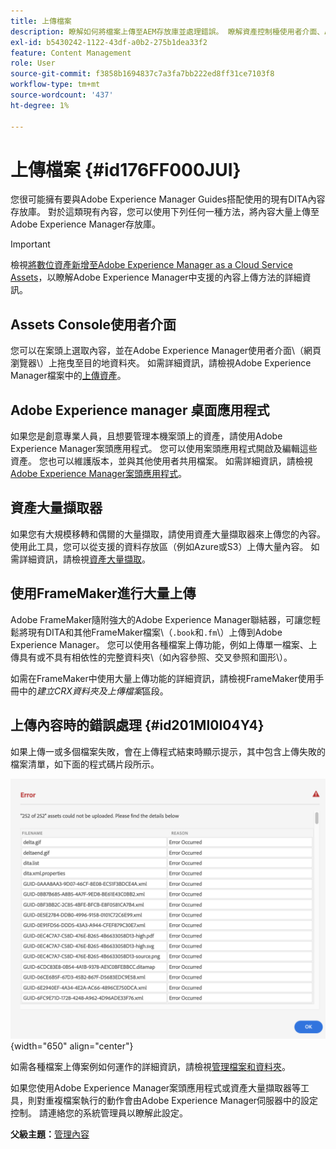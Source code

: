 ```yaml
---
title: 上傳檔案
description: 瞭解如何將檔案上傳至AEM存放庫並處理錯誤。 瞭解資產控制檯使用者介面、AEM案頭應用程式、資產大量擷取器，以及使用FrameMaker進行大量上傳。
exl-id: b5430242-1122-43df-a0b2-275b1dea33f2
feature: Content Management
role: User
source-git-commit: f3858b1694837c7a3fa7bb222ed8ff31ce7103f8
workflow-type: tm+mt
source-wordcount: '437'
ht-degree: 1%

---
```


# 上傳檔案 {#id176FF000JUI}

您很可能擁有要與Adobe Experience Manager Guides搭配使用的現有DITA內容存放庫。 對於這類現有內容，您可以使用下列任何一種方法，將內容大量上傳至Adobe Experience Manager存放庫。

>[!IMPORTANT]
>
> 檢視[將數位資產新增至Adobe Experience Manager as a Cloud Service Assets](https://experienceleague.adobe.com/docs/experience-manager-cloud-service/assets/manage/add-assets.html)，以瞭解Adobe Experience Manager中支援的內容上傳方法的詳細資訊。

## Assets Console使用者介面

您可以在案頭上選取內容，並在Adobe Experience Manager使用者介面\（網頁瀏覽器\）上拖曳至目的地資料夾。 如需詳細資訊，請檢視Adobe Experience Manager檔案中的[上傳資產](https://experienceleague.adobe.com/docs/experience-manager-cloud-service/assets/manage/add-assets.html#upload-assets)。

## Adobe Experience manager 桌面應用程式

如果您是創意專業人員，且想要管理本機案頭上的資產，請使用Adobe Experience Manager案頭應用程式。 您可以使用案頭應用程式開啟及編輯這些資產。 您也可以維護版本，並與其他使用者共用檔案。 如需詳細資訊，請檢視[Adobe Experience Manager案頭應用程式](https://experienceleague.adobe.com/docs/experience-manager-desktop-app/using/using.html)。

## 資產大量擷取器

如果您有大規模移轉和偶爾的大量擷取，請使用資產大量擷取器來上傳您的內容。 使用此工具，您可以從支援的資料存放區（例如Azure或S3）上傳大量內容。 如需詳細資訊，請檢視[資產大量擷取](https://experienceleague.adobe.com/docs/experience-manager-cloud-service/assets/manage/add-assets.html?lang=en#asset-bulk-ingestor)。

## 使用FrameMaker進行大量上傳

Adobe FrameMaker隨附強大的Adobe Experience Manager聯結器，可讓您輕鬆將現有DITA和其他FrameMaker檔案\（`.book`和`.fm`\）上傳到Adobe Experience Manager。 您可以使用各種檔案上傳功能，例如上傳單一檔案、上傳具有或不具有相依性的完整資料夾\（如內容參照、交叉參照和圖形\）。

如需在FrameMaker中使用大量上傳功能的詳細資訊，請檢視FrameMaker使用手冊中的&#x200B;*建立CRX資料夾及上傳檔案*&#x200B;區段。

## 上傳內容時的錯誤處理 {#id201MI0I04Y4}

如果上傳一或多個檔案失敗，會在上傳程式結束時顯示提示，其中包含上傳失敗的檔案清單，如下面的程式碼片段所示。

![](images/uuid-files-failed-to-upload_cs.png){width="650" align="center"}

如需各種檔案上傳案例如何運作的詳細資訊，請檢視[管理檔案和資料夾](authoring-file-management.md#)。

如果您使用Adobe Experience Manager案頭應用程式或資產大量擷取器等工具，則對重複檔案執行的動作會由Adobe Experience Manager伺服器中的設定控制。 請連絡您的系統管理員以瞭解此設定。

**父級主題：**[&#x200B;管理內容](authoring.md)
